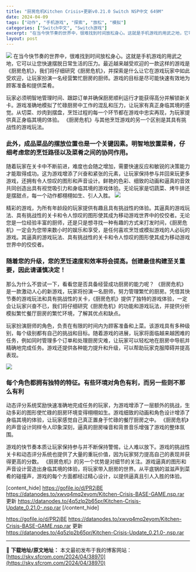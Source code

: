 ```yaml
---
title: "厨房危机Kitchen Crisis+更新v0.21.0 Switch NSP中文 649M"
date: 2024-04-09
tags: ["动作", "手机游戏", "探索", "放松", "模拟"]
categories: ["Switch中文", "Switch游戏"]
excerpt: "在当今快节奏的世界中，很难找到时间放松身心。这就是手机游戏的用武之地，它可以让您快速摆脱日常生活的压力。最近越来越受欢迎的一款这样的游戏是《厨房危机》，我们将仔细研究《厨房危机》，并探索是什么让它在游戏玩家中如此受欢迎，让玩家扮演一名经营繁忙厨房的厨师。游戏的目标是尽可能快速有效地为顾客准备和提供菜&hellip;"
layout: post
---
```


<img class="lazy entered loaded aligncenter" src="https://sky.sfcrom.com/wp-content/uploads/2024/04/20240408091147-e77e0.jpeg" />
在当今快节奏的世界中，很难找到时间放松身心。这就是手机游戏的用武之地，它可以让您快速摆脱日常生活的压力。最近越来越受欢迎的一款这样的游戏是《厨房危机》，我们将仔细研究《厨房危机》，并探索是什么让它在游戏玩家中如此受欢迎，让玩家扮演一名经营繁忙厨房的厨师。游戏的目标是尽可能快速有效地为顾客准备和提供菜肴。

<span>玩家必须明智地管理时间、跟踪订单并确保厨房顺利运行才能获得高分并解锁新关卡。游戏准确地模拟了忙碌厨房中工作的混乱和压力，让玩家有真正身临其境的感觉。从切菜、炒肉到摆盘，烹饪过程的每一个环节都在游戏中忠实再现，为玩家提供真正身临其境的体验。 《厨房危机》与其他烹饪游戏的另一个区别是其具有挑战性的游戏玩法。</span>
<h3><span>此外，成品菜品的摆放位置也是一个关键因素。明智地放置菜肴，仔细考虑您的烹饪路径以及菜肴之间的协同作用。</span></h3>
<span>随着玩家在关卡中不断前进，难度也会随之增加，需要快速反应和敏锐的决策能力才能取得成功。这为游戏增添了兴奋和紧张的元素，让玩家保持参与并回来玩更多游戏，还拥有令人惊叹的图形和声音设计。鲜艳的色彩、细致的动画和逼真的音效共同创造出具有视觉吸引力和身临其境的游戏体验。无论玩家是切蔬菜、烤牛排还是摆甜点，每一个动作都栩栩如生、引人入胜。</span>

<img class="lazy entered loaded" src="https://sky.sfcrom.com/wp-content/uploads/2024/04/20240408091148-328d4.jpeg" />

<span>精彩的游戏，为所有年龄段的玩家提供有趣且具有挑战性的体验。其逼真的游戏玩法、具有挑战性的关卡和令人惊叹的图形使其成为移动游戏世界中的佼佼者。无论您是一位经验丰富的厨师，还是只是想寻找一种有趣的方式来打发时间，《厨房危机》一定会为您带来数小时的娱乐和享受，是任何喜欢烹饪或模拟游戏的人必玩的游戏。其逼真的游戏玩法、具有挑战性的关卡和令人惊叹的图形使其成为移动游戏世界中的佼佼者。</span>
<h3><span>随着您的升级，您的烹饪速度和效率将会提高。创建最佳构建至关重要，因此请谨慎决定！</span></h3>
<span>那么为什么不尝试一下，看看您是否具备经营成功厨房的能力呢？ 《厨房危机》是一款激动人心的新游戏，玩家将扮演一名厨师，努力管理繁忙的厨房。凭借其快节奏的游戏玩法和具有挑战性的关卡，《​​厨房危机》提供了独特的游戏体验，一定会让玩家兴奋不已，我们将仔细研究《厨房危机》的功能和游戏玩法，并提供分析模拟繁忙餐厅厨房的繁忙环境，了解其优点和缺点。</span>

<span>玩家扮演厨师的角色，负责在有限的时间内为顾客准备和上菜。该游戏具有多种级别，每个级别都有自己的挑战和目标。随着游戏的进展，玩家将面临越来越困难的任务，例如同时管理多个订单和处理厨房灾难，让玩家可以轻松地在厨房中导航并精确地完成任务。游戏还提供各种能力提升和升级，可以帮助玩家克服障碍并提高表现。</span>

<img class="lazy entered loaded" src="https://sky.sfcrom.com/wp-content/uploads/2024/04/20240408091149-82d7a.jpeg" />
<h3><span>每个角色都拥有独特的特征。有些环境对角色有利，而另一些则不那么有利</span></h3>
<span>动态评分系统奖励快速准确地完成任务的玩家，为游戏增添了一层额外的挑战，生动多彩的图形使忙碌的厨房环境变得栩栩如生。游戏细致的动画和角色设计增添了身临其境的体验，让玩家感觉自己真正置身于忙碌的餐厅厨房之中。 《厨房危机》的声音设计同样令人印象深刻，逼真的厨房噪音和背景音乐增强了游戏的整体氛围。</span>

游戏的快节奏本质让玩家保持参与并不断保持警惕，让人难以放下。游戏的挑战性关卡和动态评分系统也提供了大量的重玩价值，因为玩家努力提高自己的表现并获得更高的分数。 《厨房危机》的另一个优势是对细节的关注。游戏逼真的图形和声音设计营造出身临其境的体验，将玩家带入厨房的世界。从平底锅的滋滋声到菜肴的碰撞声，游戏的每个方面都经过精心设计，以提供逼真且引人入胜的体验。

[content_hide]
https://gofile.io/d/PR2jBE
https://datanodes.to/xwvq4mq2eyom/Kitchen-Crisis-BASE-GAME.nsp.rar
更新
https://datanodes.to/4q5zlp2b65pr/Kitchen-Crisis-Update_0.21.0-.nsp.rar
[/content_hide]

<!--wechatfans start-->
https://gofile.io/d/PR2jBE
https://datanodes.to/xwvq4mq2eyom/Kitchen-Crisis-BASE-GAME.nsp.rar
更新
https://datanodes.to/4q5zlp2b65pr/Kitchen-Crisis-Update_0.21.0-.nsp.rar
<!--wechatfans end-->

---
📖 **下载地址/原文地址：** 本文最初发布于我的博客网站：[https://sky.sfcrom.com/2024/04/38970](https://sky.sfcrom.com/2024/04/38970)
